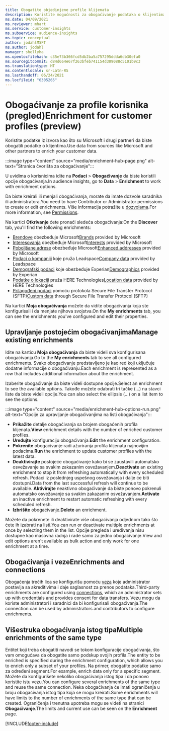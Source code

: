 ```yaml
---
title: Obogatite objedinjene profile klijenata
description: Koristite mogućnosti za obogaćivanje podataka o klijentima.
ms.date: 04/09/2021
ms.reviewer: mhart
ms.service: customer-insights
ms.subservice: audience-insights
ms.topic: conceptual
author: jodahlMSFT
ms.author: jodahl
manager: shellyha
ms.openlocfilehash: c35e73b366fcd5db2ba5a757295ddda6db30efa0
ms.sourcegitcommit: d84d664e67f263bfeb741154d309088c5101b9c3
ms.translationtype: HT
ms.contentlocale: sr-Latn-RS
ms.lasthandoff: 06/24/2021
ms.locfileid: "6305265"
---
```

# <a name="enrichment-for-customer-profiles-preview"></a><span data-ttu-id="7b72b-103">Obogaćivanje za profile korisnika (pregled)</span><span class="sxs-lookup"><span data-stu-id="7b72b-103">Enrichment for customer profiles (preview)</span></span>

<span data-ttu-id="7b72b-104">Koristite podatke iz izvora kao što su Microsoft i drugi partneri da biste obogatili podatke o klijentima.</span><span class="sxs-lookup"><span data-stu-id="7b72b-104">Use data from sources like Microsoft and other partners to enrich your customer data.</span></span>

:::image type="content" source="media/enrichment-hub-page.png" alt-text="Stranica čvorišta za obogaćivanje":::

<span data-ttu-id="7b72b-106">U uvidima o korisnicima idite na **Podaci** > **Obogaćivanje** da biste koristili opcije obogaćivanja.</span><span class="sxs-lookup"><span data-stu-id="7b72b-106">In audience insights, go to **Data** > **Enrichment** to work with enrichment options.</span></span>  

<span data-ttu-id="7b72b-107">Da biste kreirali ili menjali obogaćivanja, morate da imate dozvole saradnika ili administratora.</span><span class="sxs-lookup"><span data-stu-id="7b72b-107">You need to have Contributor or Administrator permissions to create or edit enrichments.</span></span> <span data-ttu-id="7b72b-108">Više informacija potražite u [dozvolama](permissions.md).</span><span class="sxs-lookup"><span data-stu-id="7b72b-108">For more information, see [Permissions](permissions.md).</span></span>

<span data-ttu-id="7b72b-109">Na kartici **Otkrivanje** ćete pronaći sledeća obogaćivanja:</span><span class="sxs-lookup"><span data-stu-id="7b72b-109">On the **Discover** tab, you'll find the following enrichments:</span></span>

- <span data-ttu-id="7b72b-110">[Brendove](enrichment-microsoft.md) obezbeđuje Microsoft</span><span class="sxs-lookup"><span data-stu-id="7b72b-110">[Brands](enrichment-microsoft.md) provided by Microsoft</span></span>
- <span data-ttu-id="7b72b-111">[Interesovanja](enrichment-microsoft.md) obezbeđuje Microsoft</span><span class="sxs-lookup"><span data-stu-id="7b72b-111">[Interests](enrichment-microsoft.md) provided by Microsoft</span></span>
- <span data-ttu-id="7b72b-112">[Poboljšane adrese](enrichment-enhanced-addresses.md) obezbeđuje Microsoft</span><span class="sxs-lookup"><span data-stu-id="7b72b-112">[Enhanced addresses](enrichment-enhanced-addresses.md) provided by Microsoft</span></span>
- <span data-ttu-id="7b72b-113">[Podaci o kompaniji](enrichment-leadspace.md) koje pruža Leadspace</span><span class="sxs-lookup"><span data-stu-id="7b72b-113">[Company data](enrichment-leadspace.md) provided by Leadspace</span></span>
- <span data-ttu-id="7b72b-114">[Demografski podaci](enrichment-experian.md) koje obezbeđuje Experian</span><span class="sxs-lookup"><span data-stu-id="7b72b-114">[Demographics](enrichment-experian.md) provided by Experian</span></span>
- <span data-ttu-id="7b72b-115">[Podatke o lokaciji](enrichment-here.md) pruža HERE Technologies</span><span class="sxs-lookup"><span data-stu-id="7b72b-115">[Location data](enrichment-here.md) provided by HERE Technologies</span></span>
- <span data-ttu-id="7b72b-116">[Prilagođeni podaci](enrichment-SFTP-custom-import.md) pomoću protokola Secure File Transfer Protocol (SFTP)</span><span class="sxs-lookup"><span data-stu-id="7b72b-116">[Custom data](enrichment-SFTP-custom-import.md) through Secure File Transfer Protocol (SFTP)</span></span>

<span data-ttu-id="7b72b-117">Na kartici **Moja obogaćivanja** možete da vidite obogaćivanja koja ste konfigurisali i da menjate njihova svojstva.</span><span class="sxs-lookup"><span data-stu-id="7b72b-117">On the **My enrichments** tab, you can see the enrichments you've configured and edit their properties.</span></span>

## <a name="manage-existing-enrichments"></a><span data-ttu-id="7b72b-118">Upravljanje postojećim obogaćivanjima</span><span class="sxs-lookup"><span data-stu-id="7b72b-118">Manage existing enrichments</span></span>

<span data-ttu-id="7b72b-119">Idite na karticu **Moja obogaćivanja** da biste videli sva konfigurisana obogaćivanja.</span><span class="sxs-lookup"><span data-stu-id="7b72b-119">Go to the **My enrichments** tab to see all configured enrichments.</span></span> <span data-ttu-id="7b72b-120">Svako obogaćivanje predstavljeno je kao red koji uključuje dodatne informacije o obogaćivanju.</span><span class="sxs-lookup"><span data-stu-id="7b72b-120">Each enrichment is represented as a row that includes additional information about the enrichment.</span></span>

<span data-ttu-id="7b72b-121">Izaberite obogaćivanje da biste videli dostupne opcije.</span><span class="sxs-lookup"><span data-stu-id="7b72b-121">Select an enrichment to see the available options.</span></span> <span data-ttu-id="7b72b-122">Takođe možete odabrati tri tačke (...) na stavci liste da biste videli opcije.</span><span class="sxs-lookup"><span data-stu-id="7b72b-122">You can also select the ellipsis (...) on a list item to see the options.</span></span>

:::image type="content" source="media/enrichment-hub-options-run.png" alt-text="Opcije za upravljanje obogaćivanjima na listi obogaćivanja":::

- <span data-ttu-id="7b72b-124">**Prikažite** detalje obogaćivanja sa brojem obogaćenih profila klijenata.</span><span class="sxs-lookup"><span data-stu-id="7b72b-124">**View** enrichment details with the number of enriched customer profiles.</span></span>
- <span data-ttu-id="7b72b-125">**Uređujte** konfiguraciju obogaćivanja.</span><span class="sxs-lookup"><span data-stu-id="7b72b-125">**Edit** the enrichment configuration.</span></span>
- <span data-ttu-id="7b72b-126">**Pokrenite** obogaćivanje radi ažuriranja profila klijenata najnovijim podacima.</span><span class="sxs-lookup"><span data-stu-id="7b72b-126">**Run** the enrichment to update customer profiles with the latest data.</span></span>
- <span data-ttu-id="7b72b-127">**Deaktivirajte** postojeće obogaćivanje kako bi se zaustavili automatsko osvežavanje sa svakim zakazanim osvežavanjem.</span><span class="sxs-lookup"><span data-stu-id="7b72b-127">**Deactivate** an existing enrichment to stop it from refreshing automatically with every scheduled refresh.</span></span> <span data-ttu-id="7b72b-128">Podaci iz poslednjeg uspešnog osvežavanja i dalje će biti dostupni.</span><span class="sxs-lookup"><span data-stu-id="7b72b-128">Data from the last successful refresh will continue to be available.</span></span> <span data-ttu-id="7b72b-129">**Aktivirajte** neaktivno obogaćivanje da biste ponovo pokrenuli automatsko osvežavanje sa svakim zakazanim osvežavanjem.</span><span class="sxs-lookup"><span data-stu-id="7b72b-129">**Activate** an inactive enrichment to restart automatic refreshing with every scheduled refresh.</span></span>
- <span data-ttu-id="7b72b-130">**Izbrišite** obogaćivanje.</span><span class="sxs-lookup"><span data-stu-id="7b72b-130">**Delete** an enrichment.</span></span>

<span data-ttu-id="7b72b-131">Možete da pokrenete ili deaktivirate više obogaćivanja odjednom tako što ćete ih izabrati na listi.</span><span class="sxs-lookup"><span data-stu-id="7b72b-131">You can run or deactivate multiple enrichments at once by selecting them in the list.</span></span> <span data-ttu-id="7b72b-132">Opcije pregleda i uređivanja nisu dostupne kao masovna radnja i rade samo za jedno obogaćivanje.</span><span class="sxs-lookup"><span data-stu-id="7b72b-132">View and edit options aren't available as bulk action and only work for one enrichment at a time.</span></span>

## <a name="enrichments-and-connections"></a><span data-ttu-id="7b72b-133">Obogaćivanja i veze</span><span class="sxs-lookup"><span data-stu-id="7b72b-133">Enrichments and connections</span></span>

<span data-ttu-id="7b72b-134">Obogaćenja trećih lica se konfigurišu pomoću [veza](connections.md) koje administrator postavlja sa akreditivima i daje saglasnost za prenos podataka.</span><span class="sxs-lookup"><span data-stu-id="7b72b-134">Third-party enrichments are configured using [connections](connections.md), which an administrator sets up with credentials and provides consent for data transfers.</span></span> <span data-ttu-id="7b72b-135">Vezu mogu da koriste administratori i saradnici da bi konfigurisali obogaćivanja.</span><span class="sxs-lookup"><span data-stu-id="7b72b-135">The connection can be used by administrators and contributors to configure enrichments.</span></span>  

## <a name="multiple-enrichments-of-the-same-type"></a><span data-ttu-id="7b72b-136">Višestruka obogaćivanja istog tipa</span><span class="sxs-lookup"><span data-stu-id="7b72b-136">Multiple enrichments of the same type</span></span>

<span data-ttu-id="7b72b-137">Entitet koji treba obogatiti navodi se tokom konfiguracije obogaćivanja, što vam omogućava da obogatite samo podskup svojih profila.</span><span class="sxs-lookup"><span data-stu-id="7b72b-137">The entity to be enriched is specified during the enrichment configuration, which allows you to enrich only a subset of your profiles.</span></span> <span data-ttu-id="7b72b-138">Na primer, obogatite podatke samo za određeni segment.</span><span class="sxs-lookup"><span data-stu-id="7b72b-138">For example, enrich data only for a specific segment.</span></span> <span data-ttu-id="7b72b-139">Možete da konfigurišete nekoliko obogaćivanja istog tipa i da ponovo koristite istu vezu.</span><span class="sxs-lookup"><span data-stu-id="7b72b-139">You can configure several enrichments of the same type and reuse the same connection.</span></span> <span data-ttu-id="7b72b-140">Neka obogaćivanja će imati ograničenja u broju obogaćivanja istog tipa koja se mogu kreirati.</span><span class="sxs-lookup"><span data-stu-id="7b72b-140">Some enrichments will have limits to the number of enrichments of the same type that can be created.</span></span> <span data-ttu-id="7b72b-141">Ograničenja i trenutna upotreba mogu se videti na stranici **Obogaćivanje**.</span><span class="sxs-lookup"><span data-stu-id="7b72b-141">The limits and current use can be seen on the **Enrichment** page.</span></span>

[!INCLUDE[footer-include](../includes/footer-banner.md)]
